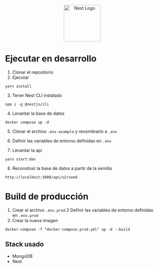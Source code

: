 <p align="center">
  <a href="http://nestjs.com/" target="blank"><img src="https://nestjs.com/img/logo-small.svg" width="120" alt="Nest Logo" /></a>
</p>

# Ejecutar en desarrollo

1. Clonar el repositorio
2. Ejecutar

```
yarn install
```

3. Tener Nest CLI instalado

```
npm i -g @nestjs/cli
```

4. Levantar la base de datos

```
docker compose up -d
```

5. Clonar el archivo `.env.example` y renombrarlo a `.env`
6. Definir las variables de entorno definidas en `.env`

7. Levantar la api

```
yarn start:dev
```

8. Reconstruir la base de datos a partir de la semilla

```
http://localhost:3000/api/v2/seed
```

# Build de producción

1. Crear el archivo `.env.prod`
   2 Definir las variables de entorno definidas en `.env.prod`
2. Crear la nueva imagen

```
docker-compose -f "docker-compose.prod.yml" up -d --build
```

## Stack usado

- MongoDB
- Nest
